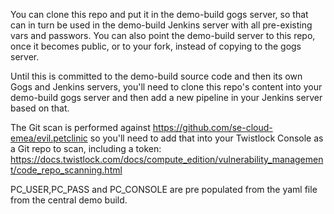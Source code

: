 You can clone this repo and put it in the demo-build gogs server, so that can in turn be used in the demo-build Jenkins server with all pre-existing vars and passwors.
You can also point the demo-build server to this repo, once it becomes public, or to your fork, instead of copying to the gogs server.

Until this is committed to the demo-build source code and then its own Gogs and Jenkins servers, you'll need to clone this repo's content into your demo-build gogs server and then add a new pipeline in your Jenkins server based on that.

The Git scan is performed against https://github.com/se-cloud-emea/evil.petclinic so you'll need to add that into your Twistlock Console as a Git repo to scan, including a token: https://docs.twistlock.com/docs/compute_edition/vulnerability_management/code_repo_scanning.html

PC_USER,PC_PASS and PC_CONSOLE are pre populated from the yaml file from the central demo build. 